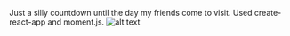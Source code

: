 Just a silly countdown until the day my friends come to visit. Used create-react-app and moment.js.
![alt text](http://i.imgur.com/Ue5B60t.png)
